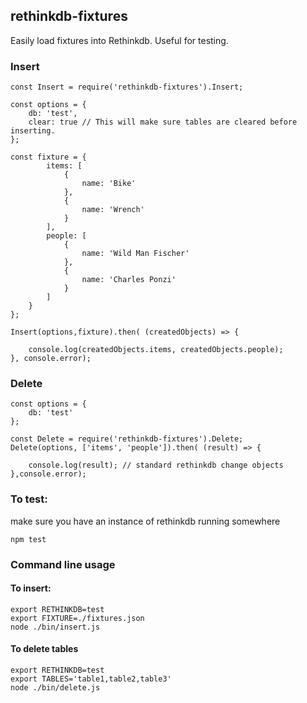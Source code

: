 ## rethinkdb-fixtures

Easily load fixtures into Rethinkdb. Useful for testing.

### Insert
```
const Insert = require('rethinkdb-fixtures').Insert;

const options = {
    db: 'test',
    clear: true // This will make sure tables are cleared before inserting.
};

const fixture = {
        items: [
            {
                name: 'Bike'
            },
            {
                name: 'Wrench'
            }
        ],
        people: [
            {
                name: 'Wild Man Fischer'
            },
            {
                name: 'Charles Ponzi'
            }
        ]
    }
};

Insert(options,fixture).then( (createdObjects) => {

    console.log(createdObjects.items, createdObjects.people);
}, console.error);
```

### Delete
```
const options = {
    db: 'test'
};

const Delete = require('rethinkdb-fixtures').Delete;
Delete(options, ['items', 'people']).then( (result) => {

    console.log(result); // standard rethinkdb change objects
},console.error);

```

### To test: 
make sure you have an instance of rethinkdb running somewhere
```
npm test
```

### Command line usage

#### To insert:
```
export RETHINKDB=test
export FIXTURE=./fixtures.json
node ./bin/insert.js
```
#### To delete tables
```
export RETHINKDB=test
export TABLES='table1,table2,table3'
node ./bin/delete.js
```
